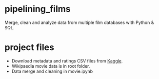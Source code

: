 # pipelining_films
Merge, clean and analyze data from multiple film databases with Python &amp; SQL.

# project files
- Download metadata and ratings CSV files from <a href="https://www.kaggle.com/rounakbanik/the-movies-dataset">Kaggle</a>.
- Wikipaedia movie data is in root folder.
- Data merge and cleaning in movie.ipynb
